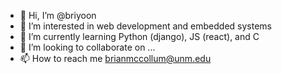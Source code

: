 - 👋 Hi, I’m @briyoon
- 👀 I’m interested in web development and embedded systems
- 🌱 I’m currently learning Python (django), JS (react), and C
- 💞️ I’m looking to collaborate on ...
- 📫 How to reach me brianmccollum@unm.edu

<!---
briyoon/briyoon is a ✨ special ✨ repository because its `README.md` (this file) appears on your GitHub profile.
You can click the Preview link to take a look at your changes.
--->
